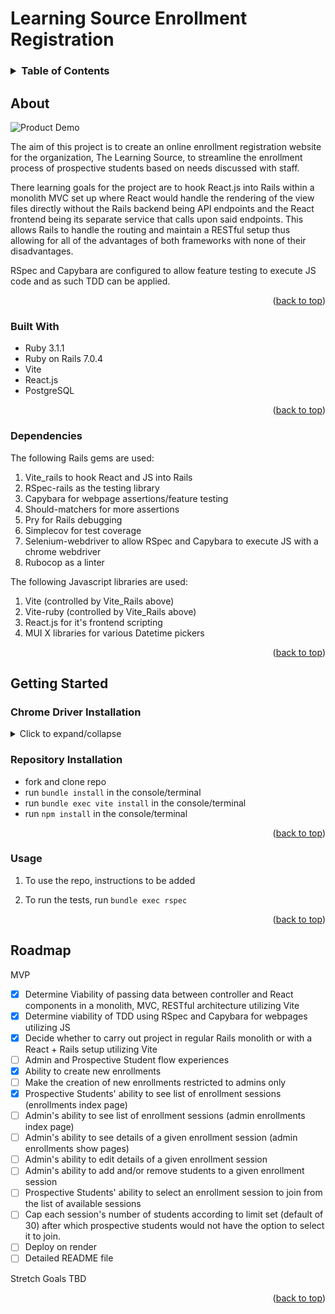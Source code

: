 # Learning Source Enrollment Registration

<!-- TABLE OF CONTENTS -->
<h3>
  <details>
    <summary>Table of Contents</summary>
    <ol>
      <li>
        <a href="#About">About</a>
        <ul>
          <li><a href="#built-with">Built With</a></li>
          <li><a href="#dependencies">Dependencies</a></li>
        </ul>
      </li>
      <li>
        <a href="#getting-started">Getting Started</a>
        <ul>
            <li><a href="#chrome_driver-installation">Chrome Driver Installation</a></li>
            <li><a href="#repository-installation">Repository Installation</a></li>
            <li><a href="#usage">Usage</a></li>
        </ul>
      </li>
      <li><a href="#roadmap">Roadmap</a></li>
    </ol>
  </details>
</h3>

<!-- About -->
## About

![Product Demo](assets/demo.gif)

The aim of this project is to create an online enrollment registration website for the organization, The Learning Source, to streamline the enrollment process of prospective students based on needs discussed with staff.

There learning goals for the project are to hook React.js into Rails within a monolith MVC set up where React would handle the rendering of the view files directly without the Rails backend being API endpoints and the React frontend being its separate service that calls upon said endpoints. This allows Rails to handle the routing and maintain a RESTful setup thus allowing for all of the advantages of both frameworks with none of their disadvantages.

RSpec and Capybara are configured to allow feature testing to execute JS code and as such TDD can be applied.

<p align="right">(<a href="#top">back to top</a>)</p>

<!-- Built With -->
### Built With

<ul>
    <li> Ruby 3.1.1 </li>
    <li> Ruby on Rails 7.0.4</li>
    <li> Vite </li>
    <li> React.js </li>
    <li> PostgreSQL </li>
</ul>

<p align="right">(<a href="#top">back to top</a>)</p>

<!-- Dependencies -->
### Dependencies

The following Rails gems are used:

1) Vite_rails to hook React and JS into Rails
2) RSpec-rails as the testing library
3) Capybara for webpage assertions/feature testing
4) Should-matchers for more assertions
5) Pry for Rails debugging
6) Simplecov for test coverage
7) Selenium-webdriver to allow RSpec and Capybara to execute JS with a chrome webdriver
8) Rubocop as a linter

The following Javascript libraries are used:
1) Vite (controlled by Vite_Rails above)
2) Vite-ruby (controlled by Vite_Rails above)
3) React.js for it's frontend scripting
4) MUI X libraries for various Datetime pickers

<p align="right">(<a href="#top">back to top</a>)</p>

<!-- Getting Started -->
## Getting Started

<!-- Installation -->
### Chrome Driver Installation
<details>
<summary> Click to expand/collapse </summary>

Chrome Driver is needed for the selenium webdriver gem to function allowing RSpec and Capybara to run the JS correctly and test the webpage contents.

### macOS:
1) run `brew install --cask chromedriver`

2) run `chromeDriver -v` to confirm installation

Optional, if quarantined by macOS:

3) run `which chromedriver` to find out installation path

   output should look similar to: `/usr/local/bin/chromedriver`

4) run `xattr -d com.apple.quarantine /usr/local/bin/chromedriver`

5) confirm that it works no by repeating step 2

<p align="right">(<a href="#top">back to top</a>)</p>
</details>

<!-- Repository Installation -->
### Repository Installation
* fork and clone repo
* run `bundle install` in the console/terminal
* run `bundle exec vite install` in the console/terminal
* run `npm install` in the console/terminal

<p align="right">(<a href="#top">back to top</a>)</p>

<!-- Usage -->
### Usage

1) To use the repo, instructions to be added

2) To run the tests, run `bundle exec rspec`

<p align="right">(<a href="#top">back to top</a>)</p>

<!-- ROADMAP -->
## Roadmap

MVP
* [x] Determine Viability of passing data between controller and React components in a monolith, MVC, RESTful architecture utilizing Vite
* [x] Determine viability of TDD using RSpec and Capybara for webpages utilizing JS
* [x] Decide whether to carry out project in regular Rails monolith or with a React + Rails setup utilizing Vite
* [ ] Admin and Prospective Student flow experiences
* [x] Ability to create new enrollments
* [ ] Make the creation of new enrollments restricted to admins only
* [x] Prospective Students' ability to see list of enrollment sessions (enrollments index page)
* [ ] Admin's ability to see list of enrollment sessions (admin enrollments index page)
* [ ] Admin's ability to see details of a given enrollment session (admin enrollments show pages)
* [ ] Admin's ability to edit details of a given enrollment session
* [ ] Admin's ability to add and/or remove students to a given enrollment session
* [ ] Prospective Students' ability to select an enrollment session to join from the list of available sessions
* [ ] Cap each session's number of students according to limit set (default of 30) after which prospective students would not have the option to select it to join.
* [ ] Deploy on render
* [ ] Detailed README file 

Stretch Goals
TBD

<p align="right">(<a href="#top">back to top</a>)</p>
